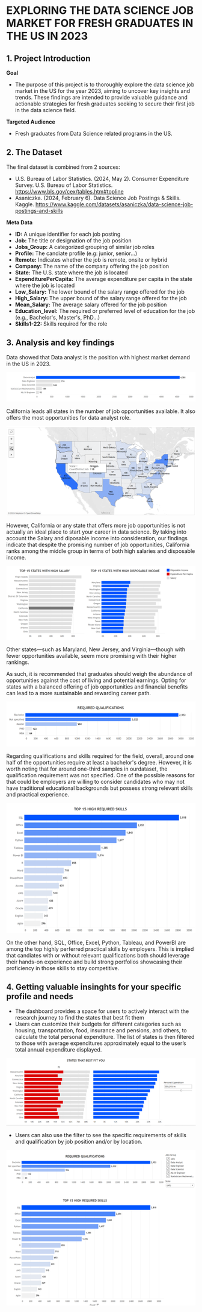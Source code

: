 # EXPLORING THE DATA SCIENCE JOB MARKET FOR FRESH GRADUATES IN THE US IN 2023

## 1. Project Introduction
**Goal**

- The purpose of this project is to thoroughly explore the data science job market in the US for the year 2023, aiming to uncover key insights and trends. These findings are intended to provide valuable guidance and actionable strategies for fresh graduates seeking to secure their first job in the data science field.

**Targeted Audience**

- Fresh graduates from Data Science related programs in the US.

## 2. The Dataset
The final dataset is combined from 2 sources:
- U.S. Bureau of Labor Statistics. (2024, May 2). Consumer Expenditure Survey. U.S. Bureau of Labor Statistics. https://www.bls.gov/cex/tables.htm#topline 
- Asaniczka. (2024, February 6). Data Science Job Postings & Skills. Kaggle. https://www.kaggle.com/datasets/asaniczka/data-science-job-postings-and-skills 

**Meta Data**
- **ID:** A unique identifier for each job posting
- **Job:** The title or designation of the job position
- **Jobs_Group:** A categorized grouping of similar job roles
- **Profile:** The candiate profile (e.g: junior, senior...)
- **Remote:** Indicates whether the job is remote, onsite or hybrid
- **Company:** The name of the company offering the job position
- **State:** The U.S. state where the job is located
- **ExpenditurePerCapita:** The average expenditure per capita in the state where the job is located
- **Low_Salary:** The lower bound of the salary range offered for the job
- **High_Salary:** The upper bound of the salary range offered for the job
- **Mean_Salary:** The average salary offered for the job position
- **Education_level:** The required or preferred level of education for the job (e.g., Bachelor's, Master's, PhD...)
- **Skills1-22:** Skills required for the role


## 3. Analysis and key findings
Data showed that Data analyst is the position with highest market demand in the US in 2023.

![Viz1](Viz1.png)

California leads all states in the number of job opportunities available. It also offers the most opportunities for data analyst role.

![Viz2](Viz2.png)

However, California or any state that offers more job opportunities is not actually an ideal place to start your career in data science. By taking into account the Salary and diposable income into consideration, our findings indicate that despite the promising number of job opportunities, California ranks among the middle group in terms of both high salaries and disposable income. 

![Viz3](Viz3.png)

Other states—such as Maryland, New Jersey, and Virginia—though with fewer opportunities available, seem more promising with their higher rankings. 


As such, it is recommended that graduates should weigh the abundance of opportunities against the cost of living and potential earnings. Opting for states with a balanced offering of job opportunities and financial benefits can lead to a more sustainable and rewarding career path.

![Viz4](Viz4.png)

Regarding qualifications and skills required for the field, overall, around one half of the opportunities require at least a bachelor's degree. However, it is worth noting that for around one-third samples in ourdataset, the qualification requirement was not specified. One of the possible reasons for that could be employers are willing to consider candidates who may not have traditional educational backgrounds but possess strong relevant skills and practical experience.

![Viz5](Viz5.png)

On the other hand, SQL, Office, Excel, Python, Tableau, and PowerBI are among the top highly perferred practical skills by employers. This is implied that candiates with or without relevant qualifications both should leverage their hands-on experience and build strong portfolios showcasing their proficiency in those skills to stay competitive. 


## 4. Getting valuable insinghts for your specific profile and needs
- The dashboard provides a space for users to actively interact with the research journey to find the states that best fit them
- Users can customize their budgets for different categories such as housing, transportation, food, insurance and pensions, and others, to calculate the total personal expenditure. The list of states is then filtered to those with average expenditures approximately equal to the user’s total annual expenditure displayed.

![Interactive1](Interactive1.png)

- Users can also use the filter to see the specific requirements of skills and qualification by job position and/or by location.
  
![Interactive2](Interactive2.png)


